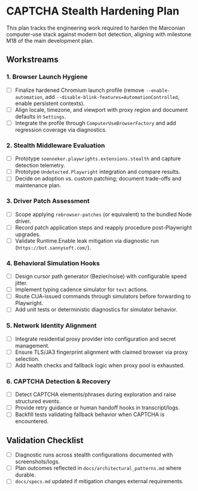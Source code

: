 # CAPTCHA Stealth Hardening Plan

This plan tracks the engineering work required to harden the Marconian computer-use stack against modern bot detection, aligning with milestone M18 of the main development plan.

## Workstreams

### 1. Browser Launch Hygiene
- [ ] Finalize hardened Chromium launch profile (remove `--enable-automation`, add `--disable-blink-features=AutomationControlled`, enable persistent contexts).
- [ ] Align locale, timezone, and viewport with proxy region and document defaults in `Settings`.
- [ ] Integrate the profile through `ComputerUseBrowserFactory` and add regression coverage via diagnostics.

### 2. Stealth Middleware Evaluation
- [ ] Prototype `soenneker.playwrights.extensions.stealth` and capture detection telemetry.
- [ ] Prototype `Undetected.Playwright` integration and compare results.
- [ ] Decide on adoption vs. custom patching; document trade-offs and maintenance plan.

### 3. Driver Patch Assessment
- [ ] Scope applying `rebrowser-patches` (or equivalent) to the bundled Node driver.
- [ ] Record patch application steps and reapply procedure post-Playwright upgrades.
- [ ] Validate Runtime.Enable leak mitigation via diagnostic run (`https://bot.sannysoft.com/`).

### 4. Behavioral Simulation Hooks
- [ ] Design cursor path generator (Bezier/noise) with configurable speed jitter.
- [ ] Implement typing cadence simulator for `text` actions.
- [ ] Route CUA-issued commands through simulators before forwarding to Playwright.
- [ ] Add unit tests or deterministic diagnostics for simulator behavior.

### 5. Network Identity Alignment
- [ ] Integrate residential proxy provider into configuration and secret management.
- [ ] Ensure TLS/JA3 fingerprint alignment with claimed browser via proxy selection.
- [ ] Add health checks and fallback logic when proxy pool is exhausted.

### 6. CAPTCHA Detection & Recovery
- [ ] Detect CAPTCHA elements/phrases during exploration and raise structured events.
- [ ] Provide retry guidance or human handoff hooks in transcript/logs.
- [ ] Backfill tests validating fallback behavior when CAPTCHA is encountered.

## Validation Checklist
- [ ] Diagnostic runs across stealth configurations documented with screenshots/logs.
- [ ] Plan outcomes reflected in `docs/architectural_patterns.md` where durable.
- [ ] `docs/specs.md` updated if mitigation changes external requirements.
